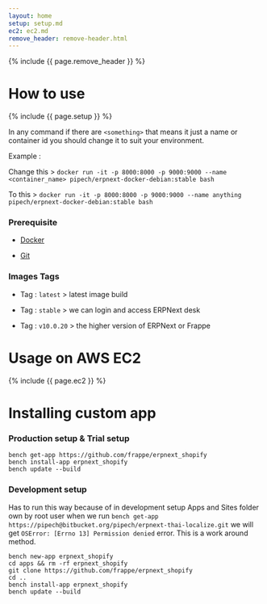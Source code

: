 ```yaml
---
layout: home
setup: setup.md
ec2: ec2.md
remove_header: remove-header.html
---
```


{% include {{ page.remove_header }} %}

# How to use

{% include {{ page.setup }} %}

In any command if there are `<something>` that means it just a name or container id
you should change it to suit your environment.

Example :

Change this >
`docker run -it -p 8000:8000 -p 9000:9000 --name <container_name> pipech/erpnext-docker-debian:stable bash`

To this > `docker run -it -p 8000:8000 -p 9000:9000 --name anything pipech/erpnext-docker-debian:stable bash`

### Prerequisite

* [Docker](https://docs.docker.com/get-started/#conclusion-of-part-one)

* [Git](https://git-scm.com/download/linux)

### Images Tags

* Tag : `latest` > latest image build

* Tag : `stable` > we can login and access ERPNext desk

* Tag : `v10.0.20` > the higher version of ERPNext or Frappe

# Usage on AWS EC2

{% include {{ page.ec2 }} %}

# Installing custom app

### Production setup & Trial setup

    bench get-app https://github.com/frappe/erpnext_shopify
    bench install-app erpnext_shopify
    bench update --build

### Development setup

Has to run this way because of in development setup Apps and Sites folder 
own by root user when we run `bench get-app https://pipech@bitbucket.org/pipech/erpnext-thai-localize.git`
we will get `OSError: [Errno 13] Permission denied` error. This is a work around method.

    bench new-app erpnext_shopify
    cd apps && rm -rf erpnext_shopify
    git clone https://github.com/frappe/erpnext_shopify
    cd ..
    bench install-app erpnext_shopify
    bench update --build
    